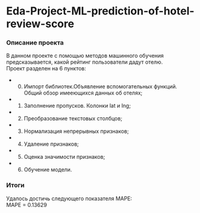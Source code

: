 # Eda-Project-ML-prediction-of-hotel-review-score

### Описание проекта
В данном проекте с помощью методов машинного обучения предсказывается,
какой рейтинг пользователи дадут отелю.  
Проект разделен на 6 пунктов:
* 0. Импорт библиотек.Объявление вспомогательных функций.  Общий обзор имееющихся данных об отелях;
* 1. Заполнение пропусков. Колонки lat и lng;
* 2. Преобразование текстовых столбцов;
* 3. Нормализация непрерывных признаков;
* 4. Удаление признаков;
* 5. Оценка значимости признаков;
* 6. Обучение модели.

### Итоги
Удалось достичь следующего показателя MAPE:  
MAPE = 0.13629
